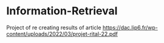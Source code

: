 # Information-Retrieval

Project of re creating results of article https://dac.lip6.fr/wp-content/uploads/2022/03/projet-rital-22.pdf 
